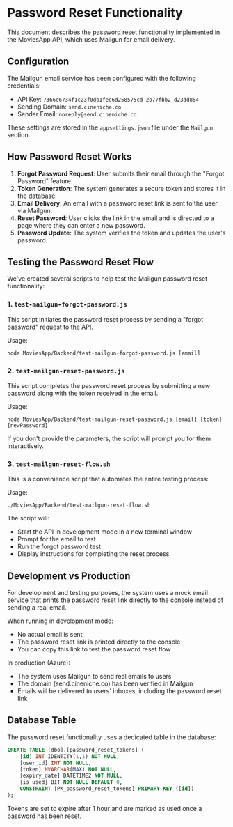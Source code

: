 # Password Reset Functionality

This document describes the password reset functionality implemented in the MoviesApp API, which uses Mailgun for email delivery.

## Configuration

The Mailgun email service has been configured with the following credentials:

- API Key: `7366e6734f1c23f0db1fee6d258575cd-2b77fbb2-d23dd854`
- Sending Domain: `send.cineniche.co`
- Sender Email: `noreply@send.cineniche.co`

These settings are stored in the `appsettings.json` file under the `Mailgun` section.

## How Password Reset Works

1. **Forgot Password Request**: User submits their email through the "Forgot Password" feature.
2. **Token Generation**: The system generates a secure token and stores it in the database.
3. **Email Delivery**: An email with a password reset link is sent to the user via Mailgun.
4. **Reset Password**: User clicks the link in the email and is directed to a page where they can enter a new password.
5. **Password Update**: The system verifies the token and updates the user's password.

## Testing the Password Reset Flow

We've created several scripts to help test the Mailgun password reset functionality:

### 1. `test-mailgun-forgot-password.js`

This script initiates the password reset process by sending a "forgot password" request to the API.

Usage:
```
node MoviesApp/Backend/test-mailgun-forgot-password.js [email]
```

### 2. `test-mailgun-reset-password.js`

This script completes the password reset process by submitting a new password along with the token received in the email.

Usage:
```
node MoviesApp/Backend/test-mailgun-reset-password.js [email] [token] [newPassword]
```

If you don't provide the parameters, the script will prompt you for them interactively.

### 3. `test-mailgun-reset-flow.sh`

This is a convenience script that automates the entire testing process:

Usage:
```
./MoviesApp/Backend/test-mailgun-reset-flow.sh
```

The script will:
- Start the API in development mode in a new terminal window
- Prompt for the email to test
- Run the forgot password test
- Display instructions for completing the reset process

## Development vs Production

For development and testing purposes, the system uses a mock email service that prints the password reset link directly to the console instead of sending a real email.

When running in development mode:
- No actual email is sent
- The password reset link is printed directly to the console
- You can copy this link to test the password reset flow

In production (Azure):
- The system uses Mailgun to send real emails to users
- The domain (send.cineniche.co) has been verified in Mailgun
- Emails will be delivered to users' inboxes, including the password reset link

## Database Table

The password reset functionality uses a dedicated table in the database:

```sql
CREATE TABLE [dbo].[password_reset_tokens] (
    [id] INT IDENTITY(1,1) NOT NULL,
    [user_id] INT NOT NULL,
    [token] NVARCHAR(MAX) NOT NULL,
    [expiry_date] DATETIME2 NOT NULL,
    [is_used] BIT NOT NULL DEFAULT 0,
    CONSTRAINT [PK_password_reset_tokens] PRIMARY KEY ([id])
);
```

Tokens are set to expire after 1 hour and are marked as used once a password has been reset.
